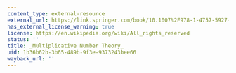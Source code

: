 ```yaml
---
content_type: external-resource
external_url: https://link.springer.com/book/10.1007%2F978-1-4757-5927-3
has_external_license_warning: true
license: https://en.wikipedia.org/wiki/All_rights_reserved
status: ''
title: _Multiplicative Number Theory_
uid: 1b36b62b-3b65-489b-9f3e-9373243bee66
wayback_url: ''
---
```

